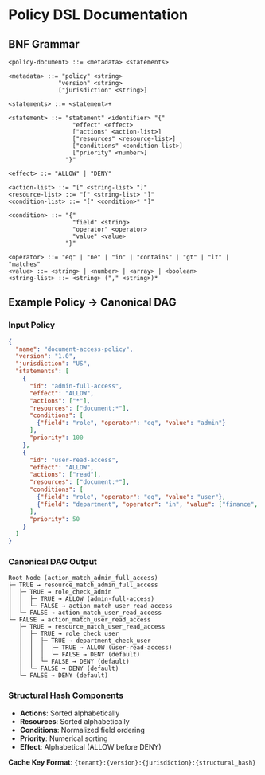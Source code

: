 # Policy DSL Documentation

## BNF Grammar

```bnf
<policy-document> ::= <metadata> <statements>

<metadata> ::= "policy" <string> 
              "version" <string>
              ["jurisdiction" <string>]

<statements> ::= <statement>+

<statement> ::= "statement" <identifier> "{"
                  "effect" <effect>
                  ["actions" <action-list>]
                  ["resources" <resource-list>]
                  ["conditions" <condition-list>]
                  ["priority" <number>]
                "}"

<effect> ::= "ALLOW" | "DENY"

<action-list> ::= "[" <string-list> "]"
<resource-list> ::= "[" <string-list> "]"
<condition-list> ::= "[" <condition>* "]"

<condition> ::= "{"
                  "field" <string>
                  "operator" <operator>
                  "value" <value>
                "}"

<operator> ::= "eq" | "ne" | "in" | "contains" | "gt" | "lt" | "matches"
<value> ::= <string> | <number> | <array> | <boolean>
<string-list> ::= <string> ("," <string>)*
```

## Example Policy → Canonical DAG

### Input Policy
```json
{
  "name": "document-access-policy",
  "version": "1.0",
  "jurisdiction": "US",
  "statements": [
    {
      "id": "admin-full-access",
      "effect": "ALLOW",
      "actions": ["*"],
      "resources": ["document:*"],
      "conditions": [
        {"field": "role", "operator": "eq", "value": "admin"}
      ],
      "priority": 100
    },
    {
      "id": "user-read-access",
      "effect": "ALLOW", 
      "actions": ["read"],
      "resources": ["document:*"],
      "conditions": [
        {"field": "role", "operator": "eq", "value": "user"},
        {"field": "department", "operator": "in", "value": ["finance", "legal"]}
      ],
      "priority": 50
    }
  ]
}
```

### Canonical DAG Output
```
Root Node (action_match_admin_full_access)
├─ TRUE → resource_match_admin_full_access
│  ├─ TRUE → role_check_admin
│  │  ├─ TRUE → ALLOW (admin-full-access)
│  │  └─ FALSE → action_match_user_read_access
│  └─ FALSE → action_match_user_read_access
└─ FALSE → action_match_user_read_access
   ├─ TRUE → resource_match_user_read_access
   │  ├─ TRUE → role_check_user
   │  │  ├─ TRUE → department_check_user
   │  │  │  ├─ TRUE → ALLOW (user-read-access)
   │  │  │  └─ FALSE → DENY (default)
   │  │  └─ FALSE → DENY (default)
   │  └─ FALSE → DENY (default)
   └─ FALSE → DENY (default)
```

### Structural Hash Components
- **Actions**: Sorted alphabetically
- **Resources**: Sorted alphabetically  
- **Conditions**: Normalized field ordering
- **Priority**: Numerical sorting
- **Effect**: Alphabetical (ALLOW before DENY)

**Cache Key Format**: `{tenant}:{version}:{jurisdiction}:{structural_hash}`